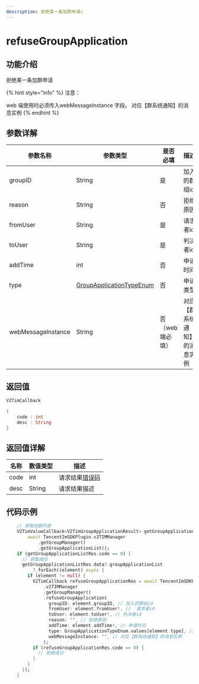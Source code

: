 ```yaml
---
description: 拒绝某一条加群申请√
---
```


# refuseGroupApplication

## 功能介绍

拒绝某一条加群申请

{% hint style="info" %}
注意：

web 端使用时必须传入webMessageInstance 字段。 对应【群系统通知】的消息实例
{% endhint %}

## 参数详解

| 参数名称               | 参数类型                                                             | 是否必填      | 描述             |
| ------------------ | ---------------------------------------------------------------- | --------- | -------------- |
| groupID            | String                                                           | 是         | 加入的群组id        |
| reason             | String                                                           | 否         | 拒绝原因           |
| fromUser           | String                                                           | 是         | 请求者id          |
| toUser             | String                                                           | 是         | 判决者id          |
| addTime            | int                                                              | 否         | 申请时间           |
| type               | [GroupApplicationTypeEnum](../enums/groupapplicationtypeenum.md) | 否         | 申请类型           |
| webMessageInstance | String                                                           | 否（web端必填） | 对应【群系统通知】的消息实例 |

## 返回值

```dart
V2TimCallback

{
    code : int
    desc : String
}
```

## 返回值详解

| 名称   | 数值类型   | 描述                                                             |
| ---- | ------ | -------------------------------------------------------------- |
| code | int    | 请求结果[错误码](https://cloud.tencent.com/document/product/269/1671) |
| desc | String | 请求结果描述                                                         |

## 代码示例

```dart
    // 获取加群列表
    V2TimValueCallback<V2TimGroupApplicationResult> getGroupApplicationListRes =
        await TencentImSDKPlugin.v2TIMManager
            .getGroupManager()
            .getGroupApplicationList();
    if (getGroupApplicationListRes.code == 0) {
      // 获取成功
      getGroupApplicationListRes.data?.groupApplicationList
          ?.forEach((element) async {
        if (element != null) {
          V2TimCallback refuseGroupApplicationRes = await TencentImSDKPlugin
              .v2TIMManager
              .getGroupManager()
              .refuseGroupApplication(
                groupID: element.groupID, // 加入的群组id
                fromUser: element.fromUser!, //  请求者id
                toUser: element.toUser!, // 判决者id
                reason: "", // 拒绝原因
                addTime: element.addTime!, // 申请时间
                type: GroupApplicationTypeEnum.values[element.type], // 申请类型
                webMessageInstance: "", // 对应【群系统通知】的消息实例
              );
          if (refuseGroupApplicationRes.code == 0) {
            // 拒绝成功
          }
        }
      });
    }
```
